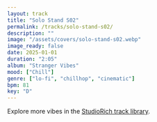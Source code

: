 ```yaml
---
layout: track
title: "Solo Stand S02"
permalink: /tracks/solo-stand-s02/
description: ""
image: "/assets/covers/solo-stand-s02.webp"
image_ready: false
date: 2025-01-01
duration: "2:05"
album: "Stranger Vibes"
mood: ["Chill"]
genre: ["lo-fi", "chillhop", "cinematic"]
bpm: 81
key: "D"
---
```


Explore more vibes in the [StudioRich track library](/tracks/).
